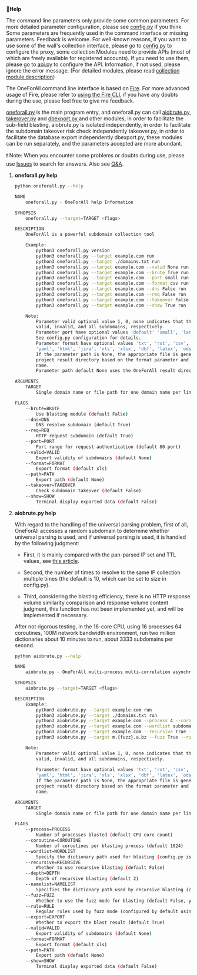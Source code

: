 **🤔Help**

The command line parameters only provide some common parameters. For more detailed parameter configuration, please see [config.py](https://github.com/shmilylty/OneForAll/tree/master/oneforall/config.py) if you think Some parameters are frequently used in the command interface or missing parameters. Feedback is welcome. For well-known reasons, if you want to use some of the wall's collection interface, please go to [config.py](https://github.com/shmilylty/OneForAll/tree/master/oneforall/config.py) to configure the proxy, some collection Modules need to provide APIs (most of which are freely available for registered accounts). If you need to use them, please go to [api.py](https://github.com/shmilylty/OneForAll/tree/master/oneforall/api.py) to configure the API. Information, if not used, please ignore the error message. (For detailed modules, please read [collection module description](https://github.com/shmilylty/OneForAll/tree/master/docs/collection_modules.md))

The OneForAll command line interface is based on [Fire](https://github.com/google/python-fire/). For more advanced usage of Fire, please refer to [using the Fire CLI](https://github.com/google/Python-fire/blob/master/docs/using-cli.md), if you have any doubts during the use, please feel free to give me feedback.

[oneforall.py](https://github.com/shmilylty/OneForAll/tree/master/oneforall/oneforall.py) is the main program entry, and oneforall.py can call [aiobrute.py](https://github.com/shmilylty/OneForAll/tree/master/oneforall/aiobrute.py), [takerover.py](https://github.com/shmilylty/OneForAll/tree/master/oneforall/takerover.py) and [dbexport.py ](https://github.com/shmilylty/OneForAll/tree/master/oneforall/dbexport.py) and other modules, in order to facilitate the sub-field blasting, aiobrute.py is isolated independently, in order to facilitate the subdomain takeover risk check independently takeover.py, in order to facilitate the database export independently dbexport.py, these modules can be run separately, and the parameters accepted are more abundant.

❗ Note: When you encounter some problems or doubts during use, please use [Issues](https://github.com/shmilylty/OneForAll/issues) to search for answers. Also see [Q&A](https://github.com/shmilylty/OneForAll/tree/master/docs/Q&A.md).

1. **oneforall.py help**

   ```bash
   python oneforall.py --help
   ```
   ```bash
   NAME
       oneforall.py - OneForAll help Information
   
   SYNOPSIS
       oneforall.py --target=TARGET <flags>
   
   DESCRIPTION
       OneForAll is a powerful subdomain collection tool
   
       Example:
           python3 oneforall.py version
           python3 oneforall.py --target example.com run
           python3 oneforall.py --target ./domains.txt run
           python3 oneforall.py --target example.com --valid None run
           python3 oneforall.py --target example.com --brute True run
           python3 oneforall.py --target example.com --port small run
           python3 oneforall.py --target example.com --format csv run
           python3 oneforall.py --target example.com --dns False run
           python3 oneforall.py --target example.com --req False run
           python3 oneforall.py --target example.com --takeover False run
           python3 oneforall.py --target example.com --show True run
   
       Note:
           Parameter valid optional value 1, 0, none indicates that the export is 
           valid, invalid, and all subdomains, respectively.
           Parameter port have optional values 'default' 'small', 'large',
           See config.py configuration for details.
           Parameter format have optional values 'txt', 'rst', 'csv', 'tsv', 'json', 
           'yaml', 'html', 'jira', 'xls', 'xlsx', 'dbf', 'latex', 'ods'.
           If the parameter path is None, the appropriate file is generated in the 
           project result directory based on the format parameter and the domain 
           name.
           Parameter path default None uses the OneForAll result directory generation path
   
   ARGUMENTS
       TARGET
           Single domain name or file path for one domain name per line (required)
   
   FLAGS
       --brute=BRUTE
           Use blasting module (default False)
       --dns=DNS
           DNS resolve subdomain (default True)
       --req=REQ
           HTTP request subdomain (default True)
       --port=PORT
           Port range for request authentication (default 80 port)
       --valid=VALID
           Export validity of subdomains (default None)
       --format=FORMAT
           Export format (default xls)
       --path=PATH
           Export path (default None)
       --takeover=TAKEOVER
           Check subdomain takeover (default False)
       --show=SHOW
           Terminal display exported data (default False)
   ```
   
2. **aiobrute.py help**

   With regard to the handling of the universal parsing problem, first of all, OneForAll accesses a random subdomain to determine whether universal parsing is used, and if universal parsing is used, it is handled by the following judgment: 
   - First, it is mainly compared with the pan-parsed IP set and TTL values, see [this article](http://sh3ll.me/archives/201704041222.txt).

   - Second, the number of times to resolve to the same IP collection multiple times (the default is 10, which can be set to size in config.py).

   - Third, considering the blasting efficiency, there is no HTTP response volume similarity comparison and response volume content judgment,  this function has not been implemented yet, and will be implemented if necessary.

   After not rigorous testing, in the 16-core CPU, using 16 processes 64 coroutines, 100M network bandwidth environment, run two million dictionaries about 10 minutes to run, about 3333 subdomains per second.

   ```bash
   python aiobrute.py --help
   ```

   ```bash
   NAME
       aiobrute.py - OneForAll multi-process multi-correlation asynchronous subdomain blasting module
   
   SYNOPSIS
       aiobrute.py --target=TARGET <flags>
   
   DESCRIPTION
       Example：
           python3 aiobrute.py --target example.com run
           python3 aiobrute.py --target ./domains.txt run
           python3 aiobrute.py --target example.com --process 4 --coroutine 64 run
           python3 aiobrute.py --target example.com --wordlist subdomains.txt run
           python3 aiobrute.py --target example.com --recursive True --depth 2 run
           python3 aiobrute.py --target m.{fuzz}.a.bz --fuzz True --rule [a-z] run
   
       Note:
           Parameter valid optional value 1, 0, none indicates that the export is 
           valid, invalid, and all subdomains, respectively.
           
           Parameter format have optional values 'txt', 'rst', 'csv', 'tsv', 'json', 
           'yaml', 'html', 'jira', 'xls', 'xlsx', 'dbf', 'latex', 'ods'.
           If the parameter path is None, the appropriate file is generated in the 
           project result directory based on the format parameter and the domain 
           name.
   
   ARGUMENTS
       TARGET
           Single domain name or file path for one domain name per line (required)
   
   FLAGS
       --process=PROCESS
           Number of processes blasted (default CPU core count)
       --coroutine=COROUTINE
           Number of coroutines per blasting process (default 1024)
       --wordlist=WORDLIST
           Specify the dictionary path used for blasting (config.py is used by default)
       --recursive=RECURSIVE
           Whether to use recursive blasting (default False)
       --depth=DEPTH
           Depth of recursive blasting (default 2)
       --namelist=NAMELIST
           Specifies the dictionary path used by recursive blasting (configured by default using config.py)
       --fuzz=FUZZ
           Whether to use the fuzz mode for blasting (default False, you must specify the fuzz regular rule)
       --rule=RULE
           Regular rules used by fuzz mode (configured by default using config.py)
       --export=EXPORT
           Whether to export the blast result (default True)
       --valid=VALID
           Export validity of subdomains (default None)
       --format=FORMAT
           Export format (default xls)
       --path=PATH
           Export path (default None)
       --show=SHOW
           Terminal display exported data (default False)
   ```